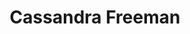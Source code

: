 ---
title: Cassandra Freeman
redirect_from: 
- /people/Cassie-Freeman
layout: people
image: 
image_credit: 
image_alt: 
image_caption: 
details:
  Website: https://linktr.ee/cassandra.freeman6
  Facebook:
  Twitter: 
  Instagram: cassiedamsel
  LinkedIn: 
  IBDB: 
  IMDb: Cassandra Freeman | nm1904386
external_links:
---
